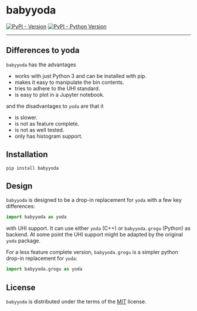 # babyyoda

[![PyPI - Version](https://img.shields.io/pypi/v/babyyoda.svg)](https://pypi.org/project/babyyoda)
[![PyPI - Python Version](https://img.shields.io/pypi/pyversions/babyyoda.svg)](https://pypi.org/project/babyyoda)

-----

## Differences to yoda

`babyyoda` has the advantages

- works with just Python 3 and can be installed with pip.
- makes it easy to manipulate the bin contents.
- tries to adhere to the UHI standard.
- is easy to plot in a Jupyter notebook.

and the disadvantages to `yoda` are that it

- is slower.
- is not as feature complete.
- is not as well tested.
- only has histogram support.


## Installation

```console
pip install babyyoda
```

## Design

`babyyoda` is designed to be a drop-in replacement for `yoda` with a few key differences:

```python
import babyyoda as yoda
```

with UHI support.
It can use either `yoda` (C++) or `babyyoda.grogu` (Python) as backend.
At some point the UHI support might be adapted by the original `yoda` package.

For a less feature complete version, `babyyoda.grogu` is a simpler python drop-in replacement for `yoda`:

```python
import babyyoda.grogu as yoda
```

## License

`babyyoda` is distributed under the terms of the [MIT](https://spdx.org/licenses/MIT.html) license.
